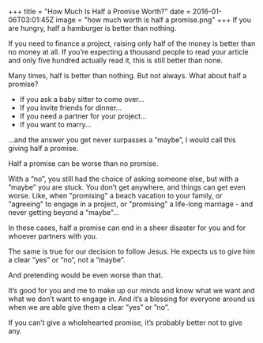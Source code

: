+++
title = "How Much Is Half a Promise Worth?"
date = 2016-01-06T03:01:45Z
image = "how much worth is half a promise.png"
+++
If you are hungry, half a hamburger is better than nothing.

If you need  to finance a project, raising only half of the money is better than no money at all.
If you’re expecting a thousand people to read your article and only five hundred actually read it, this is still better than none.

Many times, half is better than nothing. But not always. What about half a promise?

- If you ask a baby sitter to come over…
- If you invite friends for dinner…
- If you need a partner for your project…
- If you want to marry…

…and the answer you get never surpasses a ”maybe”, I would call this giving half a promise.

Half a promise can be worse than no promise.

With a ”no”, you still had the choice of asking someone else, but with a ”maybe” you are stuck. You don’t get anywhere, and things can get even worse. Like, when "promising" a beach vacation to your family, or "agreeing" to engage in a project, or "promising" a life-long marriage - and never getting beyond a "maybe"...

In these cases, half a promise can end in a sheer disaster for you and for whoever partners with you.

The same is true for our decision to follow Jesus. He expects us to give him a clear ”yes” or ”no”, not a ”maybe”.

And pretending would be even worse than that.

It’s good for you and me to make up our minds and know what we want and what we don’t want to engage in. And it’s a blessing for everyone around us when we are able give them a clear ”yes” or ”no”.

If you can’t give a wholehearted promise, it’s probably better not to give any.
